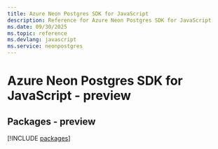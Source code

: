 ```yaml
---
title: Azure Neon Postgres SDK for JavaScript
description: Reference for Azure Neon Postgres SDK for JavaScript
ms.date: 09/30/2025
ms.topic: reference
ms.devlang: javascript
ms.service: neonpostgres
---
```

# Azure Neon Postgres SDK for JavaScript - preview
## Packages - preview
[!INCLUDE [packages](neon-postgres-index.md)]